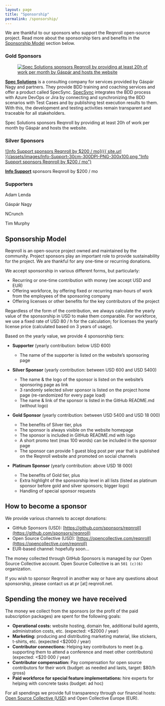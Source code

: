 ```yaml
---
layout: page
title: "Sponsorship"
permalink: /sponsorship/
---
```


We are thankful to our sponsors who support the Reqnroll open-source project. Read more about the sponsorship tiers and benefits in the [Sponsorship Model](#sponsorship-model) section below.

### Gold Sponsors

<!-- wp:columns -->
<div class="wp-block-columns"><!-- wp:column {"verticalAlignment":"center","width":"33.33%"} -->
<div class="wp-block-column is-vertically-aligned-center" style="flex-basis:33.33%"><!-- wp:image {"lightbox":{"enabled":false},"id":314,"scale":"cover","sizeSlug":"medium","linkDestination":"custom","align":"center"} -->
<figure class="wp-block-image aligncenter size-medium"><a href="https://www.specsolutions.eu/"><img src="{{ site.url }}/assets/images/SpecSolution-logo-600-300x72.png" alt="Spec Solutions sponsors Reqnroll by providing at least 20h of work per month by Gáspár and hosts the website" class="wp-image-314" style="object-fit:cover" title="Spec Solutions sponsors Reqnroll by providing at least 20h of work per month by Gáspár and hosts the website"/></a></figure>
<!-- /wp:image --></div>
<!-- /wp:column -->

<!-- wp:column {"verticalAlignment":"bottom","width":"66.66%"} -->
<div class="wp-block-column is-vertically-aligned-bottom" style="flex-basis:66.66%"><!-- wp:paragraph {"fontSize":"small"} -->
<p class="has-small-font-size"><strong><a href="https://www.specsolutions.eu/">Spec Solutions</a></strong> is a consulting company for services provided by Gáspár Nagy and partners. They provide BDD training and coaching services and offer a product called SpecSync. <a href="https://www.specsolutions.eu/specsync/">SpecSync</a> integrates the BDD process with Azure DevOps or Jira by connecting and synchronizing the BDD scenarios with Test Cases and by publishing test execution results to them. With this, the development and testing activities remain transparent and traceable for all stakeholders.</p>
<!-- /wp:paragraph -->

<!-- wp:paragraph {"fontSize":"small"} -->
<p class="has-small-font-size">Spec Solutions sponsors Reqnroll by providing at least 20h of work per month by Gáspár and hosts the website.</p>
<!-- /wp:paragraph --></div>
<!-- /wp:column --></div>
<!-- /wp:columns -->

### Silver Sponsors

[![Info Support sponsors Reqnroll by $200 / mo]({{ site.url }}/assets/images/Info-Support-30cm-300DPI-PNG-300x100.png "Info Support sponsors Reqnroll by $200 / mo")](https://www.infosupport.com/)

**[Info Support](https://www.infosupport.com/)** sponsors Reqnroll by $200 / mo

### Supporters

Adam Lenda

Gáspár Nagy

NCrunch

Tim Murphy

## Sponsorship Model

Reqnroll is an open-source project owned and maintained by the community. Project sponsors play an important role to provide sustainability for the project. We are thankful for any one-time or recurring donations.

We accept sponsorship in various different forms, but particularly:

*   Recurring or one-time contribution with money (we accept USD and EUR)
*   Offering workforce, by offering fixed or recurring man-hours of work from the employees of the sponsoring company
*   Offering licenses or other benefits for the key contributors of the project

Regardless of the form of the contribution, we always calculate the yearly value of the sponsorship in USD to make them comparable. For workforce, we use a fixed rate of USD 80 / h for the calculation; for licenses the yearly license price (calculated based on 3 years of usage).

Based on the yearly value, we provide 4 sponsorship tiers:

*   **Supporter** (yearly contribution: below USD 600)
    *   The name of the supporter is listed on the website’s sponsoring page

*   **Silver Sponsor** (yearly contribution: between USD 600 and USD 5400)
    *   The name & the logo of the sponsor is listed on the website’s sponsoring page as link
    *   3 randomly selected silver sponsor is listed on the project home page (re-randomized for every page load)
    *   The name & link of the sponsor is listed in the GitHub README.md (without logo)

*   **Gold Sponsor** (yearly contribution: between USD 5400 and USD 18 000)
    *   The benefits of Silver tier, plus
    *   The sponsor is always visible on the website homepage
    *   The sponsor is included in GitHub README.md with logo
    *   A short promo text (max 100 words) can be included in the sponsor page
    *   The sponsor can provide 1 guest blog post per year that is published on the Reqnroll website and promoted on social channels

*   **Platinum Sponsor** (yearly contribution: above USD 18 000)
    *   The benefits of Gold tier, plus
    *   Extra highlight of the sponsorship level in all lists (listed as platinum sponsor before gold and silver sponsors; bigger logo)
    *   Handling of special sponsor requests

## How to become a sponsor

We provide various channels to accept donations:

*   GitHub Sponsors (USD): [https://github.com/sponsors/reqnroll](https://github.com/sponsors/reqnroll)
*   Open Source Collective (USD): [https://opencollective.com/reqnroll](https://opencollective.com/reqnroll)
*   EUR-based channel: hopefully soon...

The money collected through GitHub Sponsors is managed by our Open Source Collective account. Open Source Collective is an `501 (c)(6)` organization.

If you wish to sponsor Reqnroll in another way or have any questions about sponsorship, please contact us at pr \[at\] reqnroll.net.

## Spending the money we have received

The money we collect from the sponsors (or the profit of the paid subscription packages) are spent for the following goals:

*   **Operational costs:** website hosting, domain fee, additional build agents, administration costs, etc. (expected: <$2000 / year)
*   **Marketing:** producing and distributing marketing material, like stickers, t-shirts, etc. (expected <$2000 / year)
*   **Contributor connections:** Helping key contributors to meet (e.g. supporting them to attend a conference and meet other contributors) (expected: <$20 000 / year)
*   **Contributor compensation:** Pay compensation for open source contributors for their work (budget: as needed and lasts, target: $80/h gross)
*   **Paid workforce for special feature implementations:** hire experts for helping with concrete tasks (budget: ad hoc)

For all spendings we provide full transparency through our financial hosts: [Open Source Collective (USD)](https://opencollective.com/reqnroll) and Open Collective Europe (EUR).